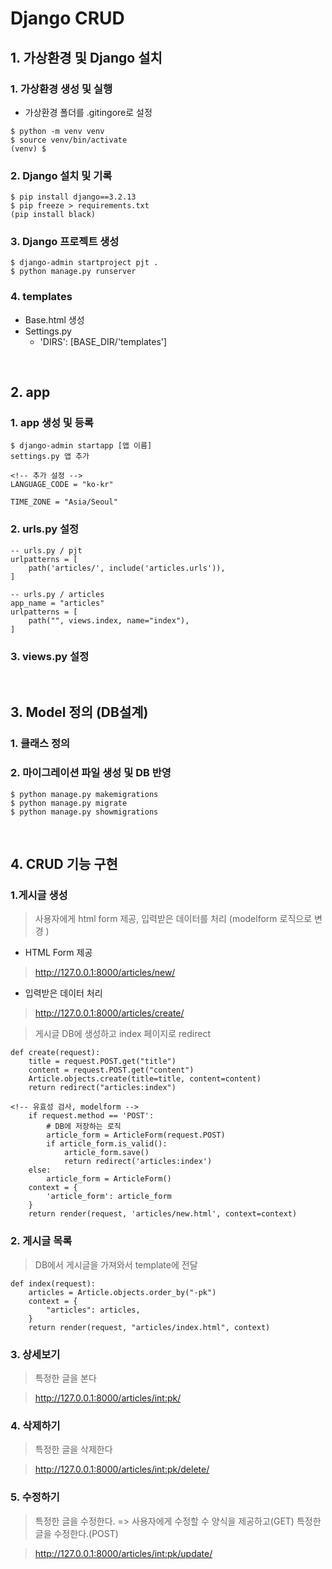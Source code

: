 # Django CRUD

## 1. 가상환경 및 Django 설치

### 1. 가상환경 생성 및 실행

- 가상환경 폴더를 .gitingore로 설정 

```django
$ python -m venv venv
$ source venv/bin/activate 
(venv) $ 
```

### 2. Django 설치 및 기록

```django
$ pip install django==3.2.13
$ pip freeze > requirements.txt 
(pip install black)
```

### 3. Django 프로젝트 생성

```Django
$ django-admin startproject pjt .
$ python manage.py runserver 
```

### 4. templates 

- Base.html 생성 
- Settings.py 
  - 'DIRS': [BASE_DIR/'templates']

<br>

## 2. app 

### 1. app 생성 및 등록 

```django
$ django-admin startapp [앱 이름]
settings.py 앱 추가 

<!-- 추가 설정 -->
LANGUAGE_CODE = "ko-kr"

TIME_ZONE = "Asia/Seoul"
```

### 2. urls.py 설정 

```django
-- urls.py / pjt 
urlpatterns = [
	path('articles/', include('articles.urls')),
]

-- urls.py / articles 
app_name = "articles"
urlpatterns = [
	path("", views.index, name="index"),
]
```

### 3. views.py 설정 

<br>

## 3. Model 정의 (DB설계)

### 1. 클래스 정의

### 2. 마이그레이션 파일 생성 및 DB 반영

```django
$ python manage.py makemigrations
$ python manage.py migrate 
$ python manage.py showmigrations
```

<br>

## 4. CRUD 기능 구현 

### 1.게시글 생성

> 사용자에게 html form 제공, 입력받은 데이터를 처리 (modelform 로직으로 변경 )

- HTML Form 제공

>  http://127.0.0.1:8000/articles/new/

-  입력받은 데이터 처리

> http://127.0.0.1:8000/articles/create/

> 게시글 DB에 생성하고 index 페이지로 redirect 

```django
def create(request):
    title = request.POST.get("title")
    content = request.POST.get("content")
    Article.objects.create(title=title, content=content)
    return redirect("articles:index")

<!-- 유효성 검사, modelform --> 
    if request.method == 'POST':
        # DB에 저장하는 로직
        article_form = ArticleForm(request.POST)
        if article_form.is_valid():
            article_form.save()
            return redirect('articles:index')
    else: 
        article_form = ArticleForm()
    context = {
        'article_form': article_form
    }
    return render(request, 'articles/new.html', context=context)
```

### 2. 게시글 목록 

> DB에서 게시글을 가져와서 template에 전달 

```django
def index(request):
    articles = Article.objects.order_by("-pk")
    context = {
        "articles": articles,
    }
    return render(request, "articles/index.html", context)
```

### 3. 상세보기 

> 특정한 글을 본다 

> http://127.0.0.1:8000/articles/int:pk/

### 4. 삭제하기 

> 특정한 글을 삭제한다

> http://127.0.0.1:8000/articles/int:pk/delete/

### 5. 수정하기

> 특정한 글을 수정한다. => 사용자에게 수정할 수 양식을 제공하고(GET) 특정한 글을 수정한다.(POST)

> http://127.0.0.1:8000/articles/int:pk/update/



